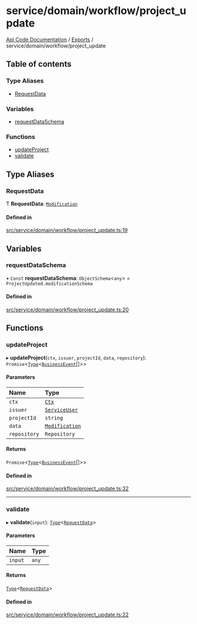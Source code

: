 # service/domain/workflow/project\_update
 
[Api Code Documentation](../README.md) / [Exports](../modules.md) / service/domain/workflow/project\_update

## Table of contents

### Type Aliases

- [RequestData](service_domain_workflow_project_update.md#requestdata)

### Variables

- [requestDataSchema](service_domain_workflow_project_update.md#requestdataschema)

### Functions

- [updateProject](service_domain_workflow_project_update.md#updateproject)
- [validate](service_domain_workflow_project_update.md#validate)

## Type Aliases

### RequestData

Ƭ **RequestData**: [`Modification`](../interfaces/service_domain_workflow_project_updated.Modification.md)

#### Defined in

[src/service/domain/workflow/project_update.ts:19](https://github.com/openkfw/TruBudget/blob/0804644/api/src/service/domain/workflow/project_update.ts#L19)

## Variables

### requestDataSchema

• `Const` **requestDataSchema**: `ObjectSchema`<`any`\> = `ProjectUpdated.modificationSchema`

#### Defined in

[src/service/domain/workflow/project_update.ts:20](https://github.com/openkfw/TruBudget/blob/0804644/api/src/service/domain/workflow/project_update.ts#L20)

## Functions

### updateProject

▸ **updateProject**(`ctx`, `issuer`, `projectId`, `data`, `repository`): `Promise`<[`Type`](result.md#type)<[`BusinessEvent`](service_domain_business_event.md#businessevent)[]\>\>

#### Parameters

| Name | Type |
| :------ | :------ |
| `ctx` | [`Ctx`](../interfaces/lib_ctx.Ctx.md) |
| `issuer` | [`ServiceUser`](../interfaces/service_domain_organization_service_user.ServiceUser.md) |
| `projectId` | `string` |
| `data` | [`Modification`](../interfaces/service_domain_workflow_project_updated.Modification.md) |
| `repository` | `Repository` |

#### Returns

`Promise`<[`Type`](result.md#type)<[`BusinessEvent`](service_domain_business_event.md#businessevent)[]\>\>

#### Defined in

[src/service/domain/workflow/project_update.ts:32](https://github.com/openkfw/TruBudget/blob/0804644/api/src/service/domain/workflow/project_update.ts#L32)

___

### validate

▸ **validate**(`input`): [`Type`](result.md#type)<[`RequestData`](service_domain_workflow_project_update.md#requestdata)\>

#### Parameters

| Name | Type |
| :------ | :------ |
| `input` | `any` |

#### Returns

[`Type`](result.md#type)<[`RequestData`](service_domain_workflow_project_update.md#requestdata)\>

#### Defined in

[src/service/domain/workflow/project_update.ts:22](https://github.com/openkfw/TruBudget/blob/0804644/api/src/service/domain/workflow/project_update.ts#L22)
